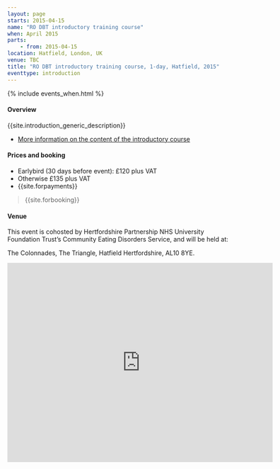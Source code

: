 ```yaml
---
layout: page
starts: 2015-04-15
name: "RO DBT introductory training course"
when: April 2015
parts:
    - from: 2015-04-15
location: Hatfield, London, UK
venue: TBC
title: "RO DBT introductory training course, 1-day, Hatfield, 2015"
eventtype: introduction
---
```



{% include events_when.html %}


#### Overview

{{site.introduction_generic_description}}

- [More information on the content of the introductory course](/training/introduction.html)


#### Prices and booking

- Earlybird (30 days before event): £120 plus VAT
- Otherwise £135 plus VAT
- {{site.forpayments}}

> {{site.forbooking}}


#### Venue

This event is cohosted by  Hertfordshire Partnership NHS University Foundation Trust’s Community Eating Disorders Service, and will be held at:

The Colonnades, The Triangle, Hatfield Hertfordshire, AL10 8YE.

<iframe src="https://www.google.com/maps/embed?pb=!1m18!1m12!1m3!1d2469.167537896382!2d-0.21709210000001225!3d51.76654430000001!2m3!1f0!2f0!3f0!3m2!1i1024!2i768!4f13.1!3m3!1m2!1s0x48763c9e372366f1%3A0x6b37488425801a05!2sThe+Colonnades%2C+Beaconsfield+Close%2C+Hatfield%2C+Hertfordshire+AL10+8YE!5e0!3m2!1sen!2suk!4v1410429988905" width="600" height="450" frameborder="0" style="border:0"></iframe>

